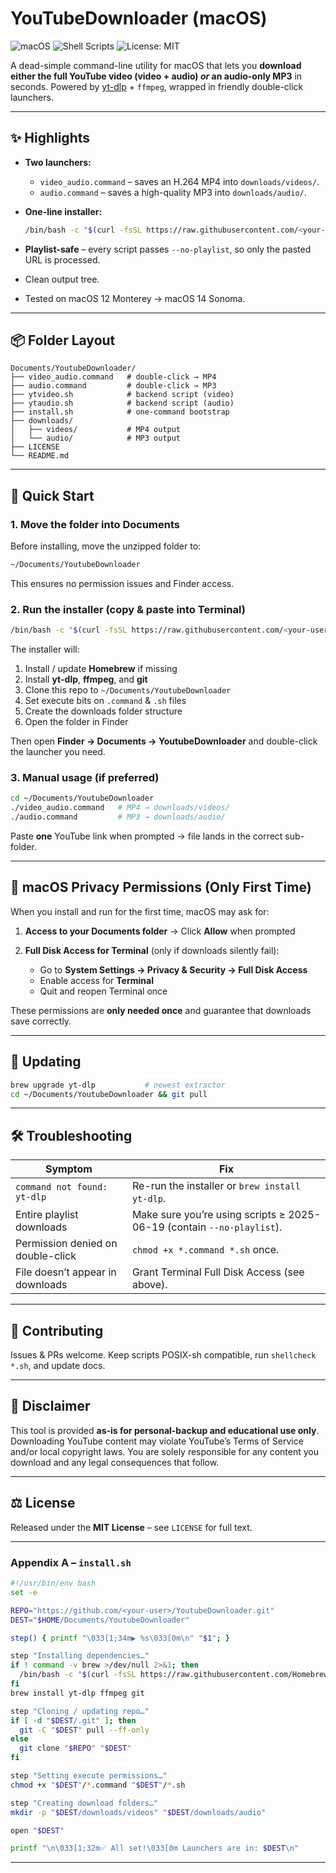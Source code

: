 # YouTubeDownloader (macOS)

![macOS](https://img.shields.io/badge/os-macOS-blue.svg) ![Shell Scripts](https://img.shields.io/badge/language-shell-green.svg) ![License: MIT](https://img.shields.io/badge/license-MIT-lightgrey.svg)

A dead-simple command-line utility for macOS that lets you **download either the full YouTube video (video + audio) *or* an audio-only MP3** in seconds. Powered by [yt-dlp](https://github.com/yt-dlp/yt-dlp) + `ffmpeg`, wrapped in friendly double-click launchers.

---

## ✨ Highlights

* **Two launchers:**

  * `video_audio.command` – saves an H.264 MP4 into `downloads/videos/`.
  * `audio.command` – saves a high-quality MP3 into `downloads/audio/`.
* **One-line installer:**

  ```bash
  /bin/bash -c "$(curl -fsSL https://raw.githubusercontent.com/<your-user>/YoutubeDownloader/main/install.sh)"
  ```
* **Playlist-safe** – every script passes `--no-playlist`, so only the pasted URL is processed.
* Clean output tree.
* Tested on macOS 12 Monterey → macOS 14 Sonoma.

---

## 📦 Folder Layout

```text
Documents/YoutubeDownloader/
├── video_audio.command   # double-click → MP4
├── audio.command         # double-click → MP3
├── ytvideo.sh            # backend script (video)
├── ytaudio.sh            # backend script (audio)
├── install.sh            # one-command bootstrap
├── downloads/
│   ├── videos/           # MP4 output
│   └── audio/            # MP3 output
├── LICENSE
└── README.md
```

---

## 🚀 Quick Start

### 1. Move the folder into Documents

Before installing, move the unzipped folder to:

```bash
~/Documents/YoutubeDownloader
```

This ensures no permission issues and Finder access.

### 2. Run the installer (copy & paste into Terminal)

```bash
/bin/bash -c "$(curl -fsSL https://raw.githubusercontent.com/<your-user>/YoutubeDownloader/main/install.sh)"
```

The installer will:

1. Install / update **Homebrew** if missing
2. Install **yt-dlp**, **ffmpeg**, and **git**
3. Clone this repo to `~/Documents/YoutubeDownloader`
4. Set execute bits on `.command` & `.sh` files
5. Create the downloads folder structure
6. Open the folder in Finder

Then open **Finder → Documents → YoutubeDownloader** and double-click the launcher you need.

### 3. Manual usage (if preferred)

```bash
cd ~/Documents/YoutubeDownloader
./video_audio.command   # MP4 → downloads/videos/
./audio.command         # MP3 → downloads/audio/
```

Paste **one** YouTube link when prompted → file lands in the correct sub-folder.

---

## 🔐 macOS Privacy Permissions (Only First Time)

When you install and run for the first time, macOS may ask for:

1. **Access to your Documents folder**
   → Click **Allow** when prompted

2. **Full Disk Access for Terminal** (only if downloads silently fail):

   * Go to **System Settings → Privacy & Security → Full Disk Access**
   * Enable access for **Terminal**
   * Quit and reopen Terminal once

These permissions are **only needed once** and guarantee that downloads save correctly.

---

## 🔄 Updating

```bash
brew upgrade yt-dlp           # newest extractor
cd ~/Documents/YoutubeDownloader && git pull
```

---

## 🛠 Troubleshooting

| Symptom                           | Fix                                                                    |
| --------------------------------- | ---------------------------------------------------------------------- |
| `command not found: yt-dlp`       | Re-run the installer or `brew install yt-dlp`.                         |
| Entire playlist downloads         | Make sure you’re using scripts ≥ 2025-06-19 (contain `--no-playlist`). |
| Permission denied on double-click | `chmod +x *.command *.sh` once.                                        |
| File doesn’t appear in downloads  | Grant Terminal Full Disk Access (see above).                           |

---

## 🤝 Contributing

Issues & PRs welcome. Keep scripts POSIX-sh compatible, run `shellcheck *.sh`, and update docs.

---

## 📜 Disclaimer

This tool is provided **as-is for personal-backup and educational use only**.
Downloading YouTube content may violate YouTube’s Terms of Service and/or local copyright laws.
You are solely responsible for any content you download and any legal consequences that follow.

---

## ⚖️ License

Released under the **MIT License** – see `LICENSE` for full text.

---

### Appendix A – `install.sh`

```bash
#!/usr/bin/env bash
set -e

REPO="https://github.com/<your-user>/YoutubeDownloader.git"
DEST="$HOME/Documents/YoutubeDownloader"

step() { printf "\033[1;34m▶ %s\033[0m\n" "$1"; }

step "Installing dependencies…"
if ! command -v brew >/dev/null 2>&1; then
  /bin/bash -c "$(curl -fsSL https://raw.githubusercontent.com/Homebrew/install/HEAD/install.sh)"
fi
brew install yt-dlp ffmpeg git

step "Cloning / updating repo…"
if [ -d "$DEST/.git" ]; then
  git -C "$DEST" pull --ff-only
else
  git clone "$REPO" "$DEST"
fi

step "Setting execute permissions…"
chmod +x "$DEST"/*.command "$DEST"/*.sh

step "Creating download folders…"
mkdir -p "$DEST/downloads/videos" "$DEST/downloads/audio"

open "$DEST"

printf "\n\033[1;32m✅ All set!\033[0m Launchers are in: $DEST\n"
```

---

